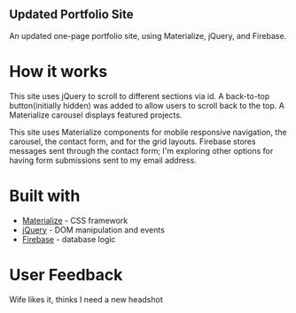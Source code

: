 ## Updated Portfolio Site
An updated one-page portfolio site, using Materialize, jQuery, and Firebase.

# How it works
This site uses jQuery to scroll to different sections via id. A back-to-top button(initially hidden) was added to allow users to scroll back to the top. A Materialize carousel displays featured projects.

This site uses Materialize components for mobile responsive navigation, the carousel, the contact form, and for the grid layouts. Firebase stores messages sent through the contact form; I'm exploring other options for having form submissions sent to my email address.

# Built with
* [Materialize](https://materializecss.com/) - CSS framework
* [jQuery](https://jquery.com/) - DOM manipulation and events
* [Firebase](https://firebase.google.com/) - database logic

# User Feedback
Wife likes it, thinks I need a new headshot
